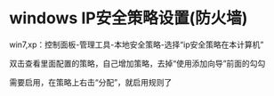 # windows IP安全策略设置(防火墙)

 win7,xp：控制面板-管理工具-本地安全策略-选择“ip安全策略在本计算机” 

 双击查看里面配置的策略，自己增加策略，去掉“使用添加向导”前面的勾勾 

 需要启用，在策略上右击“分配”，就启用规则了 